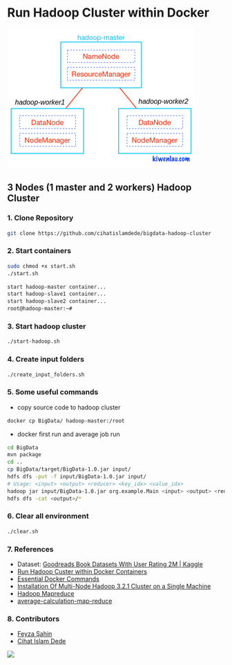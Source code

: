 # Run Hadoop Cluster within Docker

![hadoop-cluster-docker](hadoop-cluster-docker.png)

## 3 Nodes (1 master and 2 workers) Hadoop Cluster

### 1. Clone Repository

```bash
git clone https://github.com/cihatislamdede/bigdata-hadoop-cluster
```

### 2. Start containers

```bash
sudo chmod +x start.sh
./start.sh
```

```bash
start hadoop-master container...
start hadoop-slave1 container...
start hadoop-slave2 container...
root@hadoop-master:~# 
```

### 3. Start hadoop cluster

```bash
./start-hadoop.sh
```

### 4. Create input folders

```bash
./create_input_folders.sh
```

### 5. Some useful commands

- copy source code to hadoop cluster

```bash
docker cp BigData/ hadoop-master:/root
```

- docker first run and average job run

```bash
cd BigData
mvn package
cd ..
cp BigData/target/BigData-1.0.jar input/
hdfs dfs -put -f input/BigData-1.0.jar input/ 
# Usage: <input> <output> <reducer> <key_idx> <value_idx>
hadoop jar input/BigData-1.0.jar org.example.Main <input> <output> <reducer> <key_idx> <value_idx>
hdfs dfs -cat <output>/*
```

### 6. Clear all environment

```bash
./clear.sh
```

### 7. References

- Dataset: [Goodreads Book Datasets With User Rating 2M | Kaggle](https://www.kaggle.com/datasets/bahramjannesarr/goodreads-book-datasets-10m)
- [Run Hadoop Custer within Docker Containers](https://github.com/kiwenlau/hadoop-cluster-docker)
- [Essential Docker Commands](https://towardsdatascience.com/12-essential-docker-commands-you-should-know-c2d5a7751bb5)
- [Installation Of Multi-Node Hadoop 3.2.1 Cluster on a Single Machine](https://yashpatil516.medium.com/installation-of-multi-node-hadoop-3-2-1-cluster-on-a-single-machine-fa42e85f7d14)
- [Hadoop Mapreduce](https://www.tutorialspoint.com/hadoop/hadoop_mapreduce.htm)
- [average-calculation-map-reduce](https://github.com/a-Imantha/average-calculation-map-reduce)

### 8. Contributors
- [Feyza Şahin](https://github.com/feysahin)
- [Cihat Islam Dede](https://github.com/cihatislamdede)

<img src="https://bafybeihoks4nxiq6kpceurpkg2zbygizm7f4khz7c7kna4voktvobtigxq.ipfs.w3s.link/ipfs/bafybeihoks4nxiq6kpceurpkg2zbygizm7f4khz7c7kna4voktvobtigxq/scott.png" height="200">
